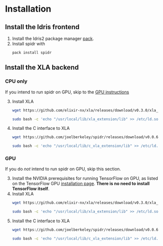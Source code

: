 # Installation

## Install the Idris frontend

1. Install the Idris2 package manager [pack](https://github.com/stefan-hoeck/idris2-pack).
2. Install spidr with
   ```
   pack install spidr
   ```

## Install the XLA backend

### CPU only

If you intend to run spidr on GPU, skip to the [GPU instructions](#gpu)

3. Install XLA
   ```bash
   wget https://github.com/elixir-nx/xla/releases/download/v0.3.0/xla_extension-x86_64-linux-cpu.tar.gz -qO- | sudo tar -C /usr/local/lib -xvz ./xla_extension/lib/libxla_extension.so
   ```
   ```bash
   sudo bash -c 'echo "/usr/local/lib/xla_extension/lib" >> /etc/ld.so.conf.d/xla_extension.conf' && sudo ldconfig
   ```
4. Install the C interface to XLA
   ```bash
   wget https://github.com/joelberkeley/spidr/releases/download/v0.0.6/c_xla_extension-x86_64-linux-cpu.tar.gz -qO- | sudo tar -C /usr/local/lib -xvz ./c_xla_extension/lib/libc_xla_extension.so
   ```
   ```bash
   sudo bash -c 'echo "/usr/local/lib/c_xla_extension/lib" >> /etc/ld.so.conf.d/c_xla_extension.conf' && sudo ldconfig
   ```

### GPU

If you do *not* intend to run spidr on GPU, skip this section.

3. Install the NVIDIA prerequisites for running TensorFlow on GPU, as listed on the TensorFlow GPU [installation page](https://www.tensorflow.org/install/gpu). **There is no need to install TensorFlow itself**.
4. Install XLA
   ```bash
   wget https://github.com/elixir-nx/xla/releases/download/v0.3.0/xla_extension-x86_64-linux-cuda111.tar.gz -qO- | sudo tar -C /usr/local/lib -xvz ./xla_extension/lib/libxla_extension.so
   ```
   ```bash
   sudo bash -c 'echo "/usr/local/lib/xla_extension/lib" >> /etc/ld.so.conf.d/xla_extension.conf' && sudo ldconfig
   ```
5. Install the C interface to XLA
   ```bash
   wget https://github.com/joelberkeley/spidr/releases/download/v0.0.6/c_xla_extension-x86_64-linux-cuda111.tar.gz -qO- | sudo tar -C /usr/local/lib -xvz ./c_xla_extension/lib/libc_xla_extension.so
   ```
   ```bash
   sudo bash -c 'echo "/usr/local/lib/c_xla_extension/lib" >> /etc/ld.so.conf.d/c_xla_extension.conf' && sudo ldconfig
   ```
